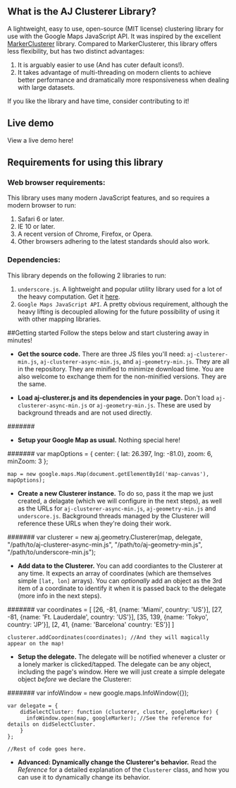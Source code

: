 ## What is the AJ Clusterer Library?

A lightweight, easy to use, open-source (MIT license) clustering library for use with the Google Maps JavaScript API.
It was inspired by the excellent [MarkerClusterer](https://github.com/googlemaps/js-marker-clusterer) library. Compared to MarkerClusterer, this library offers less flexibility, but has two distinct advantages:

1. It is arguably easier to use (And has cuter default icons!).
2. It takes advantage of multi-threading on modern clients to achieve better performance and dramatically more responsiveness when dealing with large datasets. 

If you like the library and have time, consider contributing to it!

## Live demo
View a live demo here!

## Requirements for using this library

### Web browser requirements:
This library uses many modern JavaScript features, and so requires a modern browser to run:

1. Safari 6 or later.
2. IE 10 or later.
3. A recent version of Chrome, Firefox, or Opera.
4. Other browsers adhering to the latest standards should also work.

### Dependencies:
This library depends on the following 2 libraries to run:

1. ``underscore.js``. A lightweight and popular utility library used for a lot of the heavy computation. Get it [here](http://http://underscorejs.org).
2. ``Google Maps JavaScript API``. A pretty obvious requirement, although the heavy lifting is decoupled allowing for the future possibility of using it with other mapping libraries.

##Getting started
Follow the steps below and start clustering away in minutes!

- **Get the source code.** There are three JS files you'll need: ``aj-clusterer-min.js``, ``aj-clusterer-async-min.js``, and ``aj-geometry-min.js``. They are all in the repository. They are minified to minimize download time. You are also welcome to exchange them for the non-minified versions. They are the same.

- **Load aj-clusterer.js and its dependencies in your page.** Don't load ``aj-clusterer-async-min.js`` or ``aj-geometry-min.js``. These are used by background threads and are not used directly.

#######
	<script src="//maps.googleapis.com/maps/api/js?key=YOUR_API_KEY_HERE"></script>
	<script src="/path/to/underscore-min.js"></script>
	<script src="/js/path/to/aj-clusterer-min.js"></script>

- **Setup your Google Map as usual.** Nothing special here!

#######
	var mapOptions = {
  		center: { lat: 26.397, lng: -81.0},
  		zoom: 6,
  		minZoom: 3
	};
	
	map = new google.maps.Map(document.getElementById('map-canvas'), mapOptions);
	
- **Create a new Clusterer instance.** To do so, pass it the map we just created, a delagate (which we will configure in the next steps), as well as the URLs for ``aj-clusterer-async-min.js``, ``aj-geometry-min.js`` and ``underscore.js``. Background threads managed by the Clusterer will reference these URLs when they're doing their work.

#######
	var clusterer = new aj.geometry.Clusterer(map, delegate, "/path/to/aj-clusterer-async-min.js", "/path/to/aj-geometry-min.js", "/path/to/underscore-min.js");
	
- **Add data to the Clusterer.** You can add coordiantes to the Clusterer at any time. It expects an array of coordinates (which are themselves simple ``[lat, lon]`` arrays). You can *optionally* add an object as the 3rd item of a coordinate to identify it when it is passed back to the delegate (more info in the next steps).

#######
	var coordinates = [ [26, -81, {name: 'Miami', country: 'US'}], 
					    [27, -81, {name: 'Ft. Lauderdale', country: 'US'}],
						[35, 139, {name: 'Tokyo', country: 'JP'}],
						[2, 41, {name: 'Barcelona' country: 'ES'}]
					  ]
	
	clusterer.addCoordinates(coordinates); //And they will magically appear on the map!
	
- **Setup the delegate.** The delegate will be notified whenever a cluster or a lonely marker is clicked/tapped. The delegate can be any object, including the page's window. Here we will just create a simple delegate object *before* we declare the Clusterer:

#######
	var infoWindow = new google.maps.InfoWindow({});

	var delegate = {
  		didSelectCluster: function (clusterer, cluster, googleMarker) { 
          infoWindow.open(map, googleMarker); //See the reference for details on didSelectCluster.
  		}
	};
	
	//Rest of code goes here.
	
- **Advanced: Dynamically change the Clusterer's behavior.** Read the *Reference* for a detailed explanation of the ``Clusterer`` class, and how you can use it to dynamically change its behavior.